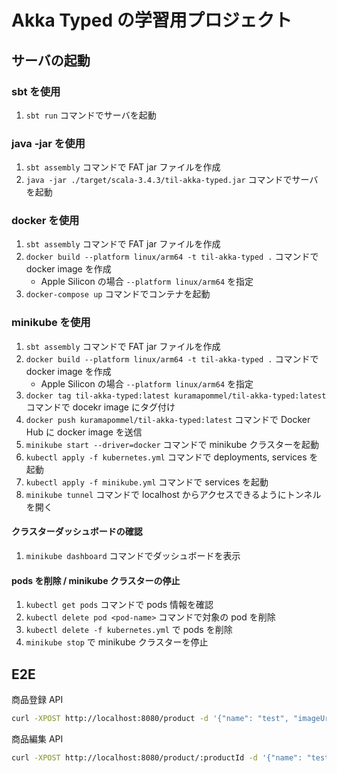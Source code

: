 # Akka Typed の学習用プロジェクト

## サーバの起動

### sbt を使用

1. `sbt run` コマンドでサーバを起動

### java -jar を使用

1. `sbt assembly` コマンドで FAT jar ファイルを作成
2. `java -jar ./target/scala-3.4.3/til-akka-typed.jar` コマンドでサーバを起動

### docker を使用

1. `sbt assembly` コマンドで FAT jar ファイルを作成
2. `docker build --platform linux/arm64 -t til-akka-typed .` コマンドで docker image を作成
   - Apple Silicon の場合 `--platform linux/arm64` を指定
3. `docker-compose up` コマンドでコンテナを起動

### minikube を使用

1. `sbt assembly` コマンドで FAT jar ファイルを作成
2. `docker build --platform linux/arm64 -t til-akka-typed .` コマンドで docker image を作成
   - Apple Silicon の場合 `--platform linux/arm64` を指定
3. `docker tag til-akka-typed:latest kuramapommel/til-akka-typed:latest` コマンドで docekr image にタグ付け
4. `docker push kuramapommel/til-akka-typed:latest` コマンドで Docker Hub に docker image を送信
5. `minikube start --driver=docker` コマンドで minikube クラスターを起動
6. `kubectl apply -f kubernetes.yml` コマンドで deployments, services を起動
7. `kubectl apply -f minikube.yml` コマンドで services を起動
8. `minikube tunnel` コマンドで localhost からアクセスできるようにトンネルを開く

#### クラスターダッシュボードの確認

1. `minikube dashboard` コマンドでダッシュボードを表示

#### pods を削除 / minikube クラスターの停止

1. `kubectl get pods` コマンドで pods 情報を確認
2. `kubectl delete pod <pod-name>` コマンドで対象の pod を削除
3. `kubectl delete -f kubernetes.yml` で pods を削除
4. `minikube stop` で minikube クラスターを停止

## E2E

商品登録 API

```sh
curl -XPOST http://localhost:8080/product -d '{"name": "test", "imageUrl": "https://placehold.jp/111111/777777/150x150.png", "price": 100, "description": "test"}' -H "Content-Type:application/json"
```

商品編集 API

```sh
curl -XPOST http://localhost:8080/product/:productId -d '{"name": "test-product", "imageUrl": "https://placehold.jp/777777/111111/150x150.png", "price": 200, "description": "test-description"}' -H "Content-Type:application/json"
```
